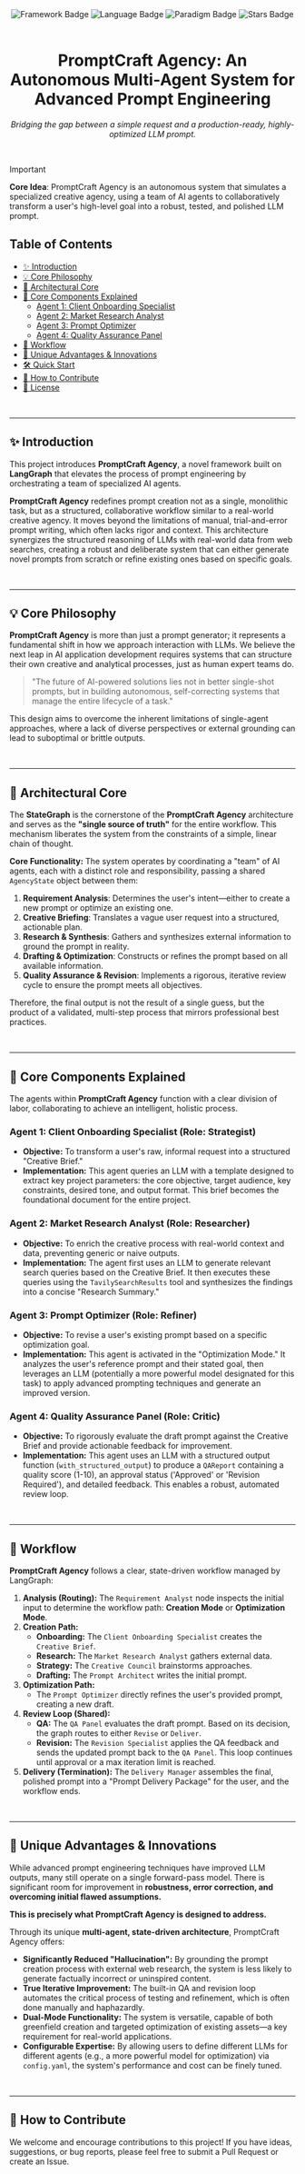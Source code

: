 
<div align="center">
  <img src="https://img.shields.io/badge/Framework-LangGraph-purple?style=for-the-badge&logo=github" alt="Framework Badge">
  <img src="https://img.shields.io/badge/Language-Python-blue?style=for-the-badge&logo=python" alt="Language Badge">
  <img src="https://img.shields.io/badge/Paradigm-Multi--Agent_System-orange?style=for-the-badge&logo=openai" alt="Paradigm Badge">
  <img src="https://img.shields.io/github/stars/cotix-ai/Prompt-Generator?style=for-the-badge&color=gold" alt="Stars Badge">
</div>

<br>

<h1 align="center">
  PromptCraft Agency: An Autonomous Multi-Agent System for Advanced Prompt Engineering
</h1>

<p align="center">
  <i>Bridging the gap between a simple request and a production-ready, highly-optimized LLM prompt.</i>
</p>

<br>

>[!IMPORTANT]
> **Core Idea**: PromptCraft Agency is an autonomous system that simulates a specialized creative agency, using a team of AI agents to collaboratively transform a user's high-level goal into a robust, tested, and polished LLM prompt.

## Table of Contents

- [✨ Introduction](#-introduction)
- [💡 Core Philosophy](#-core-philosophy)
- [🧠 Architectural Core](#-architectural-core)
- [🧩 Core Components Explained](#-core-components-explained)
    - [Agent 1: Client Onboarding Specialist](#agent-1-client-onboarding-specialist)
    - [Agent 2: Market Research Analyst](#agent-2-market-research-analyst)
    - [Agent 3: Prompt Optimizer](#agent-3-prompt-optimizer)
    - [Agent 4: Quality Assurance Panel](#agent-4-quality-assurance-panel)
- [🔄 Workflow](#-workflow)
- [🚀 Unique Advantages & Innovations](#-unique-advantages--innovations)
- [🛠️ Quick Start](#️-quick-start)
- [🤝 How to Contribute](#-how-to-contribute)
- [📄 License](#-license)

<br>

---

## ✨ Introduction

This project introduces **PromptCraft Agency**, a novel framework built on **LangGraph** that elevates the process of prompt engineering by orchestrating a team of specialized AI agents.

**PromptCraft Agency** redefines prompt creation not as a single, monolithic task, but as a structured, collaborative workflow similar to a real-world creative agency. It moves beyond the limitations of manual, trial-and-error prompt writing, which often lacks rigor and context. This architecture synergizes the structured reasoning of LLMs with real-world data from web searches, creating a robust and deliberate system that can either generate novel prompts from scratch or refine existing ones based on specific goals.

<br>

---

## 💡 Core Philosophy

**PromptCraft Agency** is more than just a prompt generator; it represents a fundamental shift in how we approach interaction with LLMs. We believe the next leap in AI application development requires systems that can structure their own creative and analytical processes, just as human expert teams do.

> "The future of AI-powered solutions lies not in better single-shot prompts, but in building autonomous, self-correcting systems that manage the entire lifecycle of a task."

This design aims to overcome the inherent limitations of single-agent approaches, where a lack of diverse perspectives or external grounding can lead to suboptimal or brittle outputs.

<br>

---

## 🧠 Architectural Core

The **StateGraph** is the cornerstone of the **PromptCraft Agency** architecture and serves as the **"single source of truth"** for the entire workflow. This mechanism liberates the system from the constraints of a simple, linear chain of thought.

**Core Functionality:**
The system operates by coordinating a "team" of AI agents, each with a distinct role and responsibility, passing a shared `AgencyState` object between them:
1.  **Requirement Analysis**: Determines the user's intent—either to create a new prompt or optimize an existing one.
2.  **Creative Briefing**: Translates a vague user request into a structured, actionable plan.
3.  **Research & Synthesis**: Gathers and synthesizes external information to ground the prompt in reality.
4.  **Drafting & Optimization**: Constructs or refines the prompt based on all available information.
5.  **Quality Assurance & Revision**: Implements a rigorous, iterative review cycle to ensure the prompt meets all objectives.

Therefore, the final output is not the result of a single guess, but the product of a validated, multi-step process that mirrors professional best practices.

<br>

---

## 🧩 Core Components Explained

The agents within **PromptCraft Agency** function with a clear division of labor, collaborating to achieve an intelligent, holistic process.

### Agent 1: Client Onboarding Specialist (Role: Strategist)
*   **Objective:** To transform a user's raw, informal request into a structured "Creative Brief."
*   **Implementation:** This agent queries an LLM with a template designed to extract key project parameters: the core objective, target audience, key constraints, desired tone, and output format. This brief becomes the foundational document for the entire project.

### Agent 2: Market Research Analyst (Role: Researcher)
*   **Objective:** To enrich the creative process with real-world context and data, preventing generic or naive outputs.
*   **Implementation:** The agent first uses an LLM to generate relevant search queries based on the Creative Brief. It then executes these queries using the `TavilySearchResults` tool and synthesizes the findings into a concise "Research Summary."

### Agent 3: Prompt Optimizer (Role: Refiner)
*   **Objective:** To revise a user's existing prompt based on a specific optimization goal.
*   **Implementation:** This agent is activated in the "Optimization Mode." It analyzes the user's reference prompt and their stated goal, then leverages an LLM (potentially a more powerful model designated for this task) to apply advanced prompting techniques and generate an improved version.

### Agent 4: Quality Assurance Panel (Role: Critic)
*   **Objective:** To rigorously evaluate the draft prompt against the Creative Brief and provide actionable feedback for improvement.
*   **Implementation:** This agent uses an LLM with a structured output function (`with_structured_output`) to produce a `QAReport` containing a quality score (1-10), an approval status ('Approved' or 'Revision Required'), and detailed feedback. This enables a robust, automated review loop.

<br>

---

## 🔄 Workflow

**PromptCraft Agency** follows a clear, state-driven workflow managed by LangGraph:

1.  **Analysis (Routing):** The `Requirement Analyst` node inspects the initial input to determine the workflow path: **Creation Mode** or **Optimization Mode**.
2.  **Creation Path:**
    *   **Onboarding:** The `Client Onboarding Specialist` creates the `Creative Brief`.
    *   **Research:** The `Market Research Analyst` gathers external data.
    *   **Strategy:** The `Creative Council` brainstorms approaches.
    *   **Drafting:** The `Prompt Architect` writes the initial prompt.
3.  **Optimization Path:**
    *   The `Prompt Optimizer` directly refines the user's provided prompt, creating a new draft.
4.  **Review Loop (Shared):**
    *   **QA:** The `QA Panel` evaluates the draft prompt. Based on its decision, the graph routes to either `Revise` or `Deliver`.
    *   **Revision:** The `Revision Specialist` applies the QA feedback and sends the updated prompt back to the `QA Panel`. This loop continues until approval or a max iteration limit is reached.
5.  **Delivery (Termination):** The `Delivery Manager` assembles the final, polished prompt into a "Prompt Delivery Package" for the user, and the workflow ends.

<br>

---

## 🚀 Unique Advantages & Innovations

While advanced prompt engineering techniques have improved LLM outputs, many still operate on a single forward-pass model. There is significant room for improvement in **robustness, error correction, and overcoming initial flawed assumptions.**

**This is precisely what PromptCraft Agency is designed to address.**

Through its unique **multi-agent, state-driven architecture**, PromptCraft Agency offers:

*   **Significantly Reduced "Hallucination":** By grounding the prompt creation process with external web research, the system is less likely to generate factually incorrect or uninspired content.
*   **True Iterative Improvement:** The built-in QA and revision loop automates the critical process of testing and refinement, which is often done manually and haphazardly.
*   **Dual-Mode Functionality:** The system is versatile, capable of both greenfield creation and targeted optimization of existing assets—a key requirement for real-world applications.
*   **Configurable Expertise:** By allowing users to define different LLMs for different agents (e.g., a more powerful model for optimization) via `config.yaml`, the system's performance and cost can be finely tuned.

<br>

---

## 🤝 How to Contribute

We welcome and encourage contributions to this project! If you have ideas, suggestions, or bug reports, please feel free to submit a Pull Request or create an Issue.

